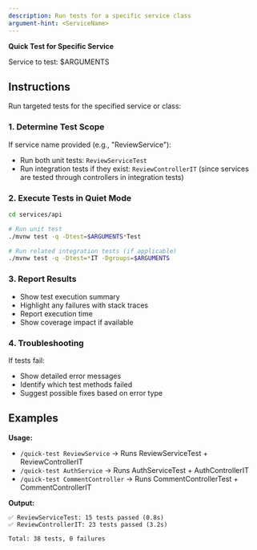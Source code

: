 ```yaml
---
description: Run tests for a specific service class
argument-hint: <ServiceName>
---
```


**Quick Test for Specific Service**

Service to test: $ARGUMENTS

## Instructions

Run targeted tests for the specified service or class:

### 1. Determine Test Scope
If service name provided (e.g., "ReviewService"):
- Run both unit tests: `ReviewServiceTest`
- Run integration tests if they exist: `ReviewControllerIT` (since services are tested through controllers in integration tests)

### 2. Execute Tests in Quiet Mode
```bash
cd services/api

# Run unit test
./mvnw test -q -Dtest=$ARGUMENTS*Test

# Run related integration tests (if applicable)
./mvnw test -q -Dtest=*IT -Dgroups=$ARGUMENTS
```

### 3. Report Results
- Show test execution summary
- Highlight any failures with stack traces
- Report execution time
- Show coverage impact if available

### 4. Troubleshooting
If tests fail:
- Show detailed error messages
- Identify which test methods failed
- Suggest possible fixes based on error type

## Examples

**Usage:**
- `/quick-test ReviewService` → Runs ReviewServiceTest + ReviewControllerIT
- `/quick-test AuthService` → Runs AuthServiceTest + AuthControllerIT
- `/quick-test CommentController` → Runs CommentControllerTest + CommentControllerIT

**Output:**
```
✅ ReviewServiceTest: 15 tests passed (0.8s)
✅ ReviewControllerIT: 23 tests passed (3.2s)

Total: 38 tests, 0 failures
```
